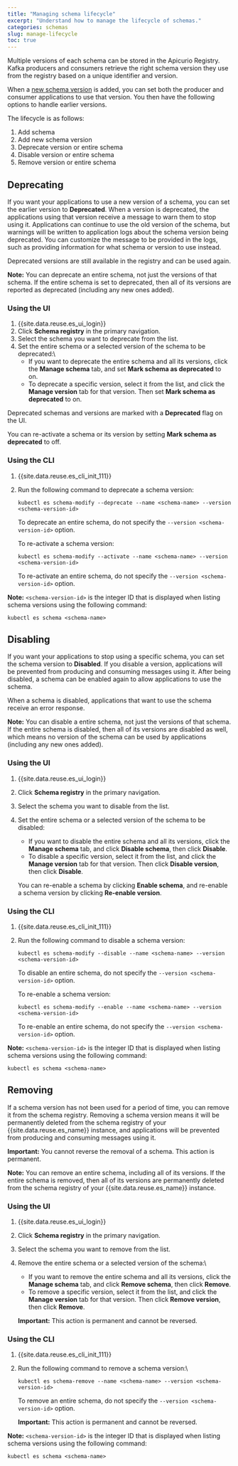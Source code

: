 ```yaml
---
title: "Managing schema lifecycle"
excerpt: "Understand how to manage the lifecycle of schemas."
categories: schemas
slug: manage-lifecycle
toc: true
---
```


Multiple versions of each schema can be stored in the Apicurio Registry. Kafka producers and consumers retrieve the right schema version they use from the registry based on a unique identifier and version.

When a [new schema version](../creating/#adding-new-schema-versions) is added, you can set both the producer and consumer applications to use that version. You then have the following options to handle earlier versions.

The lifecycle is as follows:

1. Add schema
2. Add new schema version
3. Deprecate version or entire schema
4. Disable version or entire schema
5. Remove version or entire schema

## Deprecating

If you want your applications to use a new version of a schema, you can set the earlier version to **Deprecated**. When a version is deprecated, the applications using that version receive a message to warn them to stop using it. Applications can continue to use the old version of the schema, but warnings will be written to application logs about the schema version being deprecated. You can customize the message to be provided in the logs, such as providing information for what schema or version to use instead.

Deprecated versions are still available in the registry and can be used again.

**Note:** You can deprecate an entire schema, not just the versions of that schema. If the entire schema is set to deprecated, then all of its versions are reported as deprecated (including any new ones added).

### Using the UI

1. {{site.data.reuse.es_ui_login}}
2. Click **Schema registry** in the primary navigation.
3. Select the schema you want to deprecate from the list.
4. Set the entire schema or a selected version of the schema to be deprecated:\\
   - If you want to deprecate the entire schema and all its versions, click the **Manage schema** tab, and set **Mark schema as deprecated** to on.
   - To deprecate a specific version, select it from the list, and click the **Manage version** tab for that version. Then set **Mark schema as deprecated** to on.

Deprecated schemas and versions are marked with a **Deprecated** flag on the UI.

You can re-activate a schema or its version by setting **Mark schema as deprecated** to off.

### Using the CLI

1. {{site.data.reuse.es_cli_init_111}}
2. Run the following command to deprecate a schema version:

   ```shell
   kubectl es schema-modify --deprecate --name <schema-name> --version <schema-version-id>
   ```

   To deprecate an entire schema, do not specify the `--version <schema-version-id>` option.

   To re-activate a schema version:

   ```shell
   kubectl es schema-modify --activate --name <schema-name> --version <schema-version-id>
   ```

   To re-activate an entire schema, do not specify the `--version <schema-version-id>` option.

**Note:** `<schema-version-id>` is the integer ID that is displayed when listing schema versions using the following command:

```shell
kubectl es schema <schema-name>
```

## Disabling

If you want your applications to stop using a specific schema, you can set the schema version to **Disabled**. If you disable a version, applications will be prevented from producing and consuming messages using it. After being disabled, a schema can be enabled again to allow applications to use the schema.

When a schema is disabled, applications that want to use the schema receive an error response.

**Note:** You can disable a entire schema, not just the versions of that schema. If the entire schema is disabled, then all of its versions are disabled as well, which means no version of the schema can be used by applications (including any new ones added).

### Using the UI

1. {{site.data.reuse.es_ui_login}}
2. Click **Schema registry** in the primary navigation.
3. Select the schema you want to disable from the list.
4. Set the entire schema or a selected version of the schema to be disabled:

   - If you want to disable the entire schema and all its versions, click the **Manage schema** tab, and click **Disable schema**, then click **Disable**.
   - To disable a specific version, select it from the list, and click the **Manage version** tab for that version. Then click **Disable version**, then click **Disable**.

   You can re-enable a schema by clicking **Enable schema**, and re-enable a schema version by clicking  **Re-enable version**.

### Using the CLI

1. {{site.data.reuse.es_cli_init_111}}
2. Run the following command to disable a schema version:

   ```shell
   kubectl es schema-modify --disable --name <schema-name> --version <schema-version-id>
   ```

   To disable an entire schema, do not specify the `--version <schema-version-id>` option.

   To re-enable a schema version:

   ```shell
   kubectl es schema-modify --enable --name <schema-name> --version <schema-version-id>
   ```

   To re-enable an entire schema, do not specify the `--version <schema-version-id>` option.

**Note:** `<schema-version-id>` is the integer ID that is displayed when listing schema versions using the following command:

```shell
kubectl es schema <schema-name>
```


## Removing

If a schema version has not been used for a period of time, you can remove it from the schema registry. Removing a schema version means it will be permanently deleted from the schema registry of your {{site.data.reuse.es_name}} instance, and applications will be prevented from producing and consuming messages using it.

**Important:** You cannot reverse the removal of a schema. This action is permanent.

**Note:** You can remove an entire schema, including all of its versions. If the entire schema is removed, then all of its versions are permanently deleted from the schema registry of your {{site.data.reuse.es_name}} instance.

### Using the UI

1. {{site.data.reuse.es_ui_login}}
2. Click **Schema registry** in the primary navigation.
3. Select the schema you want to remove from the list.
4. Remove the entire schema or a selected version of the schema:\\
   - If you want to remove the entire schema and all its versions, click the **Manage schema** tab, and click **Remove schema**, then click **Remove**.
   - To remove a specific version, select it from the list, and click the **Manage version** tab for that version. Then click **Remove version**, then click **Remove**.

   **Important:** This action is permanent and cannot be reversed.


### Using the CLI

1. {{site.data.reuse.es_cli_init_111}}
2. Run the following command to remove a schema version:\\

   ```shell
   kubectl es schema-remove --name <schema-name> --version <schema-version-id>
   ```

   To remove an entire schema, do not specify the `--version <schema-version-id>` option.

   **Important:** This action is permanent and cannot be reversed.

**Note:** `<schema-version-id>` is the integer ID that is displayed when listing schema versions using the following command:

```shell
kubectl es schema <schema-name>
```
